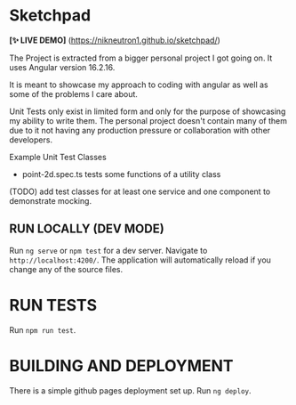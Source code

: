 # Sketchpad

**[✨ LIVE DEMO]** (https://nikneutron1.github.io/sketchpad/)

The Project is extracted from a bigger personal project I got going on. It uses Angular version 16.2.16.

It is meant to showcase my approach to coding with angular as well as some of the problems I care about.

Unit Tests only exist in limited form and only for the purpose of showcasing my ability to write them. The personal project doesn't contain many of them due to it not having any production pressure or collaboration with other developers.

Example Unit Test Classes
  - point-2d.spec.ts tests some functions of a utility class

(TODO) add test classes for at least one service and one component to demonstrate mocking.    

## RUN LOCALLY (DEV MODE)

Run `ng serve` or  `npm test` for a dev server. Navigate to `http://localhost:4200/`. The application will automatically reload if you change any of the source files.

# RUN TESTS

Run `npm run test`.

# BUILDING AND DEPLOYMENT

There is a simple github pages deployment set up. Run `ng deploy`.

